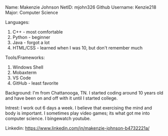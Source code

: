 Name: Makenzie Johnson
NetID: mjohn326
Github Username: Kenzie218
Major: Computer Science


Languages:
1. C++ - most comfortable
2. Python - beginner
3. Java - forgot a lot
4. HTML/CSS - learned when I was 10, but don't remember much

Tools/Frameworks:
1. Windows Shell
2. Mobaxterm
3. VS Code
4. GitHub - least favorite

Background: I'm from Chattanooga, TN. I started coding around 10 years old and have been on and off with it until I started college.

Intrest: I work out 6 days a week. I believe that exercising the mind and body is important. I sometimes play video games; its what got me into
computer science. I bingewatch youtube.

Linkedin: https://www.linkedin.com/in/makenzie-johnson-b4732221a/

